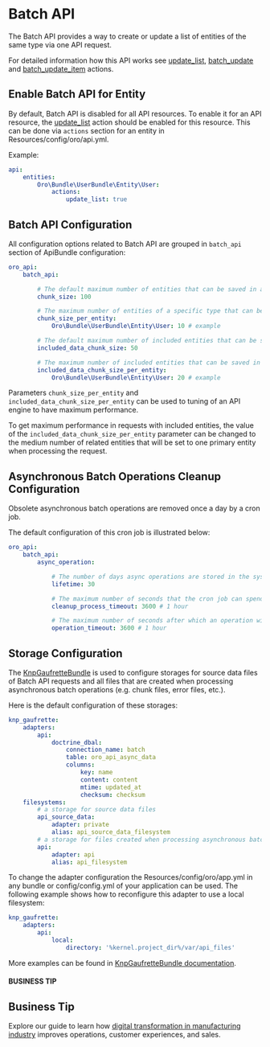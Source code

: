 <a id="web-api-batch-api"></a>

# Batch API

The Batch API provides a way to create or update a list of entities of the same type via one API request.

For detailed information how this API works see [update_list](actions.md#update-list-action),
[batch_update](actions.md#batch-update-action) and [batch_update_item](actions.md#batch-update-item-action) actions.

<a id="web-api-batch-api-enable"></a>

## Enable Batch API for Entity

By default, Batch API is disabled for all API resources. To enable it for an API resource,
the [update_list](actions.md#update-list-action) action should be enabled for this resource.
This can be done via `actions` section for an entity in Resources/config/oro/api.yml.

Example:

```yaml
api:
    entities:
        Oro\Bundle\UserBundle\Entity\User:
            actions:
                update_list: true
```

<a id="web-api-batch-api-config"></a>

## Batch API Configuration

All configuration options related to Batch API are grouped in `batch_api` section of ApiBundle configuration:

```yaml
oro_api:
    batch_api:

        # The default maximum number of entities that can be saved in a chunk. The default value is 100.
        chunk_size: 100

        # The maximum number of entities of a specific type that can be saved in a chunk.
        chunk_size_per_entity:
            Oro\Bundle\UserBundle\Entity\User: 10 # example

        # The default maximum number of included entities that can be saved in a chunk. The default value is 50.
        included_data_chunk_size: 50

        # The maximum number of included entities that can be saved in a chunk for a specific primary entity type.
        included_data_chunk_size_per_entity:
            Oro\Bundle\UserBundle\Entity\User: 20 # example
```

Parameters `chunk_size_per_entity` and `included_data_chunk_size_per_entity` can be used to tuning of
an API engine to have maximum performance.

To get maximum performance in requests with included entities, the value of the `included_data_chunk_size_per_entity`
parameter can be changed to the medium number of related entities that will be set to one primary entity when processing
the request.

<a id="web-api-batch-api-async-operation-config"></a>

## Asynchronous Batch Operations Cleanup Configuration

Obsolete asynchronous batch operations are removed once a day by a cron job.

The default configuration of this cron job is illustrated below:

```yaml
oro_api:
    batch_api:
        async_operation:

            # The number of days async operations are stored in the system.
            lifetime: 30

            # The maximum number of seconds that the cron job can spend in one run.
            cleanup_process_timeout: 3600 # 1 hour

            # The maximum number of seconds after which an operation will be removed regardless of status.
            operation_timeout: 3600 # 1 hour
```

<a id="web-api-batch-api-storage-config"></a>

## Storage Configuration

The <a href="https://github.com/KnpLabs/KnpGaufretteBundle" target="_blank">KnpGaufretteBundle</a> is used to configure storages for source data files of Batch API requests and
all files that are created when processing asynchronous batch operations (e.g. chunk files, error files, etc.).

Here is the default configuration of these storages:

```yaml
knp_gaufrette:
    adapters:
        api:
            doctrine_dbal:
                connection_name: batch
                table: oro_api_async_data
                columns:
                    key: name
                    content: content
                    mtime: updated_at
                    checksum: checksum
    filesystems:
        # a storage for source data files
        api_source_data:
            adapter: private
            alias: api_source_data_filesystem
        # a storage for files created when processing asynchronous batch operations
        api:
            adapter: api
            alias: api_filesystem
```

To change the adapter configuration the Resources/config/oro/app.yml in any bundle or config/config.yml
of your application can be used.
The following example shows how to reconfigure this adapter to use a local filesystem:

```yaml
knp_gaufrette:
    adapters:
        api:
            local:
                directory: '%kernel.project_dir%/var/api_files'
```

More examples can be found in <a href="https://github.com/KnpLabs/KnpGaufretteBundle/blob/master/README.md" target="_blank">KnpGaufretteBundle documentation</a>.

#### BUSINESS TIP
## Business Tip

Explore our guide to learn how <a href="https://oroinc.com/b2b-ecommerce/blog/digital-transformation-in-manufacturing/" target="_blank">digital transformation in manufacturing industry</a> improves operations, customer experiences, and sales.

<!-- Frontend -->
